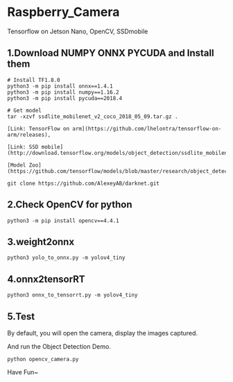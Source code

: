 # Raspberry_Camera
Tensorflow on Jetson Nano, OpenCV, SSDmobile

## 1.Download NUMPY ONNX PYCUDA and Install them
<pre><code># Install TF1.8.0
python3 -m pip install onnx==1.4.1
python3 -m pip install numpy==1.16.2
python3 -m pip install pycuda==2018.4

# Get model
tar -xzvf ssdlite_mobilenet_v2_coco_2018_05_09.tar.gz .

[Link: TensorFlow on arm](https://github.com/lhelontra/tensorflow-on-arm/releases),

[Link: SSD mobile](http://download.tensorflow.org/models/object_detection/ssdlite_mobilenet_v2_coco_2018_05_09.tar.gz),

[Model Zoo](https://github.com/tensorflow/models/blob/master/research/object_detection/g3doc/detection_model_zoo.md)

git clone https://github.com/AlexeyAB/darknet.git
</code></pre>

## 2.Check OpenCV for python
<pre><code>python3 -m pip install opencv==4.4.1
</code></pre>

## 3.weight2onnx
<pre><code>python3 yolo_to_onnx.py -m yolov4_tiny</code></pre>

## 4.onnx2tensorRT
<pre><code>python3 onnx_to_tensorrt.py -m yolov4_tiny</code></pre>

## 5.Test
By default, you will open the camera, display the images captured.

And run the Object Detection Demo.
<pre><code>python opencv_camera.py</code></pre>

Have Fun~
